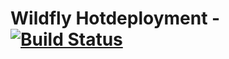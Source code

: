 # Wildfly Hotdeployment - [![Build Status](https://travis-ci.org/vasanthkg/wildfly-deploy.svg?branch=master)](https://travis-ci.org/vasanthkg/wildfly-deploy)
